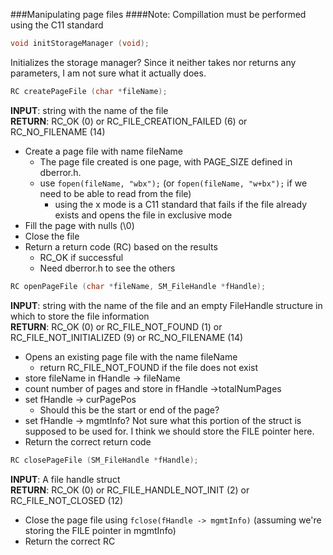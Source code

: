 ###Manipulating page files
####Note: Compillation must be performed using the C11 standard
```c
void initStorageManager (void);
```
Initializes the storage manager? Since it neither takes nor returns any parameters, I am not sure what it actually does.

```c
RC createPageFile (char *fileName);
```
**INPUT**: string with the name of the file  
**RETURN**: RC_OK (0) or RC_FILE_CREATION_FAILED (6) or RC_NO_FILENAME (14)
- Create a page file with name fileName  
	- The page file created is one page, with PAGE_SIZE defined in dberror.h.  
	- use `fopen(fileName, "wbx");` (or `fopen(fileName, "w+bx");` if we need to be able to read from the file)  
		- using the x mode is a C11 standard that fails if the file already exists and opens the file in exclusive mode  
- Fill the page with nulls (\0)  
- Close the file  
- Return a return code (RC) based on the results  
	- RC_OK if successful  
	- Need dberror.h to see the others  

```c
RC openPageFile (char *fileName, SM_FileHandle *fHandle);
```
**INPUT**: string with the name of the file and an empty FileHandle structure in which to store the file information  
**RETURN**: RC_OK (0) or RC_FILE_NOT_FOUND (1) or RC_FILE_NOT_INITIALIZED (9) or RC_NO_FILENAME (14)
- Opens an existing page file with the name fileName  
	- return RC_FILE_NOT_FOUND if the file does not exist  
- store fileName in fHandle -> fileName  
- count number of pages and store in fHandle ->totalNumPages  
- set fHandle -> curPagePos  
	- Should this be the start or end of the page?  
- set fHandle -> mgmtInfo? Not sure what this portion of the struct is supposed to be used for. I think we should store the FILE pointer here.  
- Return the correct return code

```c
RC closePageFile (SM_FileHandle *fHandle);
```
**INPUT**: A file handle struct  
**RETURN**: RC_OK (0) or RC_FILE_HANDLE_NOT_INIT (2) or RC_FILE_NOT_CLOSED (12)
- Close the page file using `fclose(fHandle -> mgmtInfo)` (assuming we're storing the FILE pointer in mgmtInfo)
- Return the correct RC